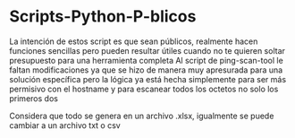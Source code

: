 # Scripts-Python-P-blicos

La intención de estos script es que sean públicos, realmente hacen funciones sencillas pero pueden resultar útiles cuando no te quieren soltar presupuesto para una herramienta completa
Al script de ping-scan-tool le faltan modificaciones ya que se hizo de manera muy apresurada para una solución específica pero la lógica ya está hecha simplemente para ser más permisivo con el hostname y para escanear todos los octetos no solo los primeros dos

Considera que todo se genera en un archivo .xlsx, igualmente se puede cambiar a un archivo txt o csv
